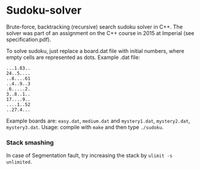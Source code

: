 # Sudoku-solver
Brute-force, backtracking (recursive) search sudoku solver in C++. The solver was part of an assignment on the C++ course in 2015 at Imperial (see specification.pdf).

To solve sudoku, just replace a board.dat file with initial numbers, where empty cells are represented as dots. Example .dat file:

```
...1.83..
24..5....
..8....61
..4..9..3
.6.....2.
3..8..1..
17....9..
....1..52
..27.4...
```

Example boards are: `easy.dat`, `medium.dat` and `mystery1.dat`, `mystery2.dat`, `mystery3.dat`.
Usage: compile with `make` and then type `./sudoku`.

### Stack smashing
In case of Segmentation fault, try increasing the stack by `ulimit -s unlimited`.
